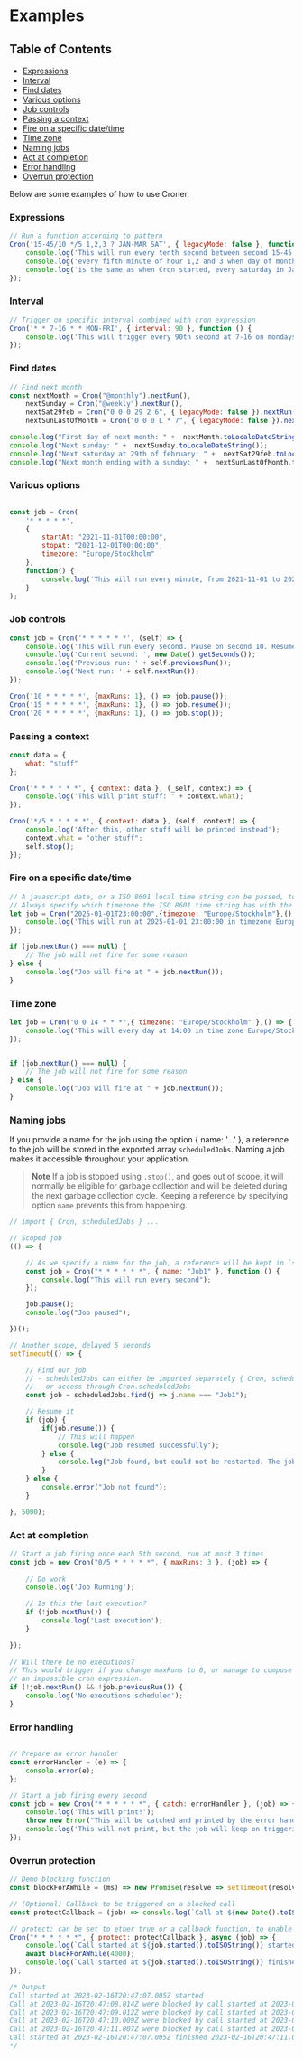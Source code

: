 # Examples

## Table of Contents

*  [Expressions](#expressions)
*  [Interval](#interval)
*  [Find dates](#find-dates)
*  [Various options](#various-options)
*  [Job controls](#job-controls)
*  [Passing a context](#passing-a-context)
*  [Fire on a specific date/time](#fire-on-a-specific-datetime)
*  [Time zone](#time-zone)
*  [Naming jobs](#naming-jobs)
*  [Act at completion](#act-at-completion)
*  [Error handling](#error-handling)
*  [Overrun protection](#over-run-protection)

Below are some examples of how to use Croner.

### Expressions
```javascript
// Run a function according to pattern
Cron('15-45/10 */5 1,2,3 ? JAN-MAR SAT', { legacyMode: false }, function () {
	console.log('This will run every tenth second between second 15-45');
	console.log('every fifth minute of hour 1,2 and 3 when day of month');
	console.log('is the same as when Cron started, every saturday in January to March.');
});
```

### Interval
```javascript
// Trigger on specific interval combined with cron expression
Cron('* * 7-16 * * MON-FRI', { interval: 90 }, function () {
	console.log('This will trigger every 90th second at 7-16 on mondays to fridays.');
});
```

### Find dates
```javascript
// Find next month
const nextMonth = Cron("@monthly").nextRun(),
	nextSunday = Cron("@weekly").nextRun(),
	nextSat29feb = Cron("0 0 0 29 2 6", { legacyMode: false }).nextRun(),
	nextSunLastOfMonth = Cron("0 0 0 L * 7", { legacyMode: false }).nextRun();

console.log("First day of next month: " +  nextMonth.toLocaleDateString());
console.log("Next sunday: " +  nextSunday.toLocaleDateString());
console.log("Next saturday at 29th of february: " +  nextSat29feb.toLocaleDateString());  // 2048-02-29
console.log("Next month ending with a sunday: " +  nextSunLastOfMonth.toLocaleDateString()); 
```

### Various options
```javascript

const job = Cron(
	'* * * * *', 
	{
		startAt: "2021-11-01T00:00:00", 
		stopAt: "2021-12-01T00:00:00",
		timezone: "Europe/Stockholm"
	},
	function() {
		console.log('This will run every minute, from 2021-11-01 to 2021-12-01 00:00:00');
	}
);
```

### Job controls
```javascript
const job = Cron('* * * * * *', (self) => {
	console.log('This will run every second. Pause on second 10. Resume on 15. And quit on 20.');
	console.log('Current second: ', new Date().getSeconds());
	console.log('Previous run: ' + self.previousRun());
	console.log('Next run: ' + self.nextRun());
});

Cron('10 * * * * *', {maxRuns: 1}, () => job.pause());
Cron('15 * * * * *', {maxRuns: 1}, () => job.resume());
Cron('20 * * * * *', {maxRuns: 1}, () => job.stop());
```

### Passing a context
```javascript
const data = {
	what: "stuff"
};

Cron('* * * * * *', { context: data }, (_self, context) => {
	console.log('This will print stuff: ' + context.what);
});

Cron('*/5 * * * * *', { context: data }, (self, context) => {
	console.log('After this, other stuff will be printed instead');
	context.what = "other stuff";
	self.stop();
});
```

### Fire on a specific date/time
```javascript
// A javascript date, or a ISO 8601 local time string can be passed, to fire a function once. 
// Always specify which timezone the ISO 8601 time string has with the timezone option.
let job = Cron("2025-01-01T23:00:00",{timezone: "Europe/Stockholm"},() => {
	console.log('This will run at 2025-01-01 23:00:00 in timezone Europe/Stockholm');
});

if (job.nextRun() === null) {
	// The job will not fire for some reason
} else {
	console.log("Job will fire at " + job.nextRun());
}
```

### Time zone
```javascript
let job = Cron("0 0 14 * * *",{ timezone: "Europe/Stockholm" },() => {
	console.log('This will every day at 14:00 in time zone Europe/Stockholm');
});


if (job.nextRun() === null) {
	// The job will not fire for some reason
} else {
	console.log("Job will fire at " + job.nextRun());
}
```

### Naming jobs

If you provide a name for the job using the option { name: '...' }, a reference to the job will be stored in the exported array `scheduledJobs`. Naming a job makes it accessible throughout your application.

> **Note**
> If a job is stopped using `.stop()`, and goes out of scope, it will normally be eligible for garbage collection and will be deleted during the next garbage collection cycle. Keeping a reference by specifying option `name` prevents this from happening.


```javascript
// import { Cron, scheduledJobs } ...

// Scoped job
(() => {

	// As we specify a name for the job, a reference will be kept in `scheduledJobs`
	const job = Cron("* * * * * *", { name: "Job1" }, function () {
		console.log("This will run every second");
	});

	job.pause();
	console.log("Job paused");

})();

// Another scope, delayed 5 seconds
setTimeout(() => {

	// Find our job
	// - scheduledJobs can either be imported separately { Cron, scheduledJobs }
	//   or access through Cron.scheduledJobs
	const job = scheduledJobs.find(j => j.name === "Job1");

	// Resume it
	if (job) {
		if(job.resume()) {
			// This will happen
			console.log("Job resumed successfully");
		} else {
			console.log("Job found, but could not be restarted. The job were probably stopped using `.stop()` which prevents resuming.");
		}
	} else {
		console.error("Job not found");
	}

}, 5000);

```

### Act at completion

```javascript
// Start a job firing once each 5th second, run at most 3 times
const job = new Cron("0/5 * * * * *", { maxRuns: 3 }, (job) => {
    
    // Do work
    console.log('Job Running');

    // Is this the last execution?
    if (!job.nextRun()) {
        console.log('Last execution');
    }

});
 
// Will there be no executions? 
// This would trigger if you change maxRuns to 0, or manage to compose 
// an impossible cron expression.
if (!job.nextRun() && !job.previousRun()) {
    console.log('No executions scheduled');
}
```

### Error handling

```javascript

// Prepare an error handler
const errorHandler = (e) => {
	console.error(e);
};

// Start a job firing every second
const job = new Cron("* * * * * *", { catch: errorHandler }, (job) => {
	console.log('This will print!');
	throw new Error("This will be catched and printed by the error handler");
	console.log('This will not print, but the job will keep on triggering');
});

```

### Overrun protection

```javascript
// Demo blocking function
const blockForAWhile = (ms) => new Promise(resolve => setTimeout(resolve, ms));

// (Optional) Callback to be triggered on a blocked call
const protectCallback = (job) => console.log(`Call at ${new Date().toISOString()} were blocked by call started at ${job.started().toISOString()}`);

// protect: can be set to ether true or a callback function, to enable over-run protection
Cron("* * * * * *", { protect: protectCallback }, async (job) => {
    console.log(`Call started at ${job.started().toISOString()} started`);
    await blockForAWhile(4000);
    console.log(`Call started at ${job.started().toISOString()} finished ${new Date().toISOString()}`);
});

/* Output
Call started at 2023-02-16T20:47:07.005Z started
Call at 2023-02-16T20:47:08.014Z were blocked by call started at 2023-02-16T20:47:07.005Z
Call at 2023-02-16T20:47:09.012Z were blocked by call started at 2023-02-16T20:47:07.005Z
Call at 2023-02-16T20:47:10.009Z were blocked by call started at 2023-02-16T20:47:07.005Z
Call at 2023-02-16T20:47:11.007Z were blocked by call started at 2023-02-16T20:47:07.005Z
Call started at 2023-02-16T20:47:07.005Z finished 2023-02-16T20:47:11.039Z
*/
```